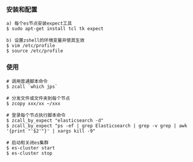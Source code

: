 ### 安装和配置

	a) 每个es节点安装expect工具
	$ sudo apt-get install tcl tk expect
	
	b) 设置zshell的环境变量并使其生效
	$ vim /etc/profile
	$ source /etc/profile
	
	
### 使用
	
	# 调用普通脚本命令
	$ zcall `which jps`
	
	# 分发文件或文件夹到每个节点
	$ zcopy xxx/xx ~/xxx
	
	# 登录每个节点执行脚本命令
	$ zcall_by_expect "elasticsearch -d"
	$ zcall_by_expect "ps -ef | grep Elasticsearch | grep -v grep | awk '{print "'$2'"}' | xargs kill -9"
	
	# 启动和关闭es集群
	$ es-cluster start
	$ es-cluster stop
	
	
	